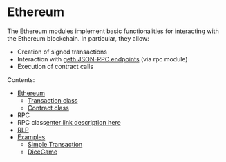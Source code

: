 # Ethereum

The Ethereum modules implement basic functionalities for interacting with the Ethereum blockchain. In particular, they allow:


* Creation of signed transactions
* Interaction with [geth JSON-RPC endpoints](https://github.com/ethereum/wiki/wiki/JSON-RPC) (via rpc module)
* Execution of contract calls

Contents:

* [Ethereum](https://docs.zerynth.com/latest/official/lib.blockchain.ethereum/docs/official_lib.blockchain.ethereum_ethereum.html)
    * [Transaction class](https://docs.zerynth.com/latest/official/lib.blockchain.ethereum/docs/official_lib.blockchain.ethereum_ethereum.html#transaction-class)
    * [Contract class](https://docs.zerynth.com/latest/official/lib.blockchain.ethereum/docs/official_lib.blockchain.ethereum_ethereum.html#contract-class)
* RPC
* RPC class[enter link description here](https://docs.zerynth.com/latest/official/lib.blockchain.ethereum/docs/official_lib.blockchain.ethereum_rpc.html#rpc-class)
* [RLP](https://docs.zerynth.com/latest/official/lib.blockchain.ethereum/docs/official_lib.blockchain.ethereum_rlp.html)
* [Examples](https://docs.zerynth.com/latest/official/lib.blockchain.ethereum/examples/examples.html)
	* [Simple Transaction](https://docs.zerynth.com/latest/official/lib.blockchain.ethereum/examples/examples.html#simple-transaction)
	* [DiceGame](https://docs.zerynth.com/latest/official/lib.blockchain.ethereum/examples/examples.html#dicegame)
<!--stackedit_data:
eyJoaXN0b3J5IjpbMTcwODI5MDg3NSw1MjAzMzc1NDJdfQ==
-->